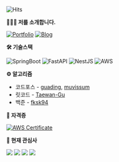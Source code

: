 ![Hits](https://hits.seeyoufarm.com/api/count/incr/badge.svg?url=https%3A%2F%2Fgithub.com%2FTaewan-Gu&count_bg=%23743DC8&title_bg=%23454545&icon=&icon_color=%23E7E7E7&title=hits&edge_flat=false)

**🧑🏻‍💻 저를 소개합니다.**

[![Portfolio](https://img.shields.io/badge/-포트폴리오-important?style=round-square&logoColor=white&link=https://twngg.notion.site/Taewan-Gu-34800b401d214840af80ae98215ac632)](https://twngg.notion.site/Taewan-Gu-34800b401d214840af80ae98215ac632)
[![Blog](https://img.shields.io/badge/-블로그-brightgreen?style=round-square&logoColor=white&link=https://blog.taewan.link)](https://blog.taewan.link)

**🛠️ 기술스택**

![SpringBoot](https://img.shields.io/badge/-SpringBoot-6DB33F?style=for-the-badge&logo=spring&logoColor=fff)
![FastAPI](https://img.shields.io/badge/-FastAPI-12988A?style=for-the-badge&logo=fastapi&logoColor=fff)
![NestJS](https://img.shields.io/badge/-NestJS-E0234D?style=for-the-badge&logo=nestjs&logoColor=fff)
![AWS](https://img.shields.io/badge/-AWS-232F3E?style=for-the-badge&logo=amazonaws&logoColor=fff)

**⚙️ 알고리즘**

* 코드포스 - [guading](https://codeforces.com/profile/guading), [muvissum](https://codeforces.com/profile/muvissum)
* 릿코드 - [Taewan-Gu](https://leetcode.com/Taewan-Gu)
* 백준 - [fksk94](https://solved.ac/profile/fksk94)

**🪪 자격증**

[![AWS Certificate](https://img.shields.io/badge/-AWS_Certificated_Developer_Associate-232f3e?style=round-square&logo=amazonaws&logoColor=ffffff&link=https://www.credly.com/badges/dedb275d-2387-43e9-a3e4-01451feac0e0/public_url)](https://www.credly.com/badges/dedb275d-2387-43e9-a3e4-01451feac0e0/public_url)

**🚀 현재 관심사**

![](https://img.shields.io/badge/-NestJS-E0234D?style=round-square&logoColor=white)
![](https://img.shields.io/badge/-LeetCode-FD8D14?style=round-square&logoColor=white)
![](https://img.shields.io/badge/-영화-468B97?style=round-square&logoColor=white)
![](https://img.shields.io/badge/-운동-11458B?style=round-square&logoColor=white)
